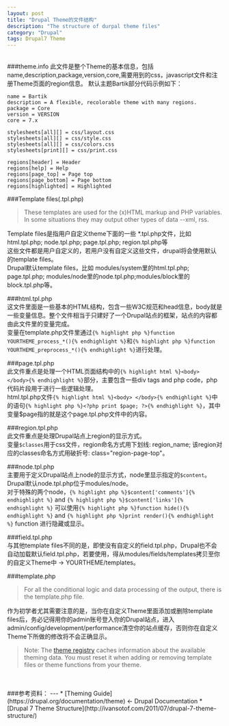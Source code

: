 ```yaml
---
layout: post
title: "Drupal Theme的文件结构"
description: "The structure of durpal theme files"
category: "Drupal"
tags: Drupal7 Theme
---
```


<br/>
###theme.info  
此文件是整个Theme的基本信息，包括name,description,package,version,core,需要用到的css，javascript文件和注册Theme页面的region信息。  
默认主题Bartik部分代码示例如下：  

	name = Bartik
	description = A flexible, recolorable theme with many regions.
	package = Core
	version = VERSION
	core = 7.x
	
	stylesheets[all][] = css/layout.css
	stylesheets[all][] = css/style.css
	stylesheets[all][] = css/colors.css
	stylesheets[print][] = css/print.css
	
	regions[header] = Header
	regions[help] = Help
	regions[page_top] = Page top
	regions[page_bottom] = Page bottom
	regions[highlighted] = Highlighted

###Template files(.tpl.php)  
> These templates are used for the (x)HTML markup and PHP variables. In some situations they may output other types of data --xml, rss.  

Template files是指用户自定义theme下面的一些 *.tpl.php文件，比如 html.tpl.php; node.tpl.php; page.tpl.php; region.tpl.php等  
这些文件都是用户自定义的，若用户没有自定义这些文件，drupal将会使用默认的template files。  
Drupal默认template files，比如 modules/system里的html.tpl.php; page.tpl.php; modules/node里的node.tpl.php;modules/block里的block.tpl.php等。

###html.tpl.php  
这文件里面是一些基本的HTML结构，包含一些W3C规范和head信息，body就是一些变量信息。整个文件相当于只建好了一个Drupal站点的框架，站点的内容都由此文件里的变量完成。  
变量在template.php文件里通过`{% highlight php %}function YOURTHEME_process_*(){% endhighlight %}`和`{% highlight php %}function YOURTHEME_preprocess_*(){% endhighlight %}`进行处理。  

###page.tpl.php  
此文件重点是处理一个HTML页面结构中的`{% highlight html %}<body> </body>{% endhighlight %}`部分，主要包含一些div tags and php code，php代码片段用于进行一些逻辑处理。  
html.tpl.php文件`{% highlight html %}<body> </body>{% endhighlight %}`中的语句`{% highlight php %}<?php print $page; ?>{% endhighlight %}`，其中变量$page指的就是这个page.tpl.php文件中的内容。  

###region.tpl.php  
此文件重点是处理Drupal站点上region的显示方式。  
变量`$classes`用于css文件，region命名方式用下划线: region_name; 该region对应的classes命名方式用破折号: class="region-page-top"。  

###node.tpl.php  
主要用于定义Drupal站点上node的显示方式，node里显示指定的`$content`。Drupal默认node.tpl.php位于modules/node。  
对于特殊的两个node，`{% highlight php %}$content['comments']{% endhighlight %}` and `{% highlight php %}$content['links']{% endhighlight %}` 可以使用`{% highlight php %}function hide(){% endhighlight %}` and `{% highlight php %}print render(){% endhighlight %}` function 进行隐藏或显示。  

###field.tpl.php  
与其他template files不同的是，即使没有自定义的field.tpl.php，Drupal也不会自动加载默认field.tpl.php，若要使用，得从modules/fields/templates拷贝至你的自定义Theme中 -> YOURTHEME/templates。

###template.php  
> For all the conditional logic and data processing of the output, there is the template.php file.  


作为初学者尤其需要注意的是，当你在自定义Theme里面添加或删除template files后，务必记得用你的admin账号登入你的Drupal站点，进入admin/config/development/performance清空你的站点缓存，否则你在自定义Theme下所做的修改将不会正确显示。  
> Note: The [theme registry](https://drupal.org/node/173880#theme-registry) 
caches information about the available theming data. You must reset it when adding or removing template files or theme functions from your theme.  


<br/>
<br/>
###参考资料：
---
* [Theming Guide](https://drupal.org/documentation/theme) <- Drupal Documentation  
* [Drupal 7 Theme Structure](http://ivansotof.com/2011/07/drupal-7-theme-structure/)  
